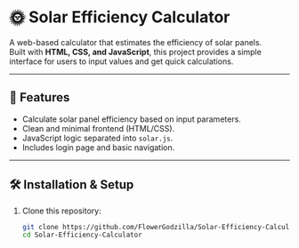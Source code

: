 # 🌞 Solar Efficiency Calculator

A web-based calculator that estimates the efficiency of solar panels.  
Built with **HTML, CSS, and JavaScript**, this project provides a simple interface for users to input values and get quick calculations.

---

## 🚀 Features
- Calculate solar panel efficiency based on input parameters.
- Clean and minimal frontend (HTML/CSS).
- JavaScript logic separated into `solar.js`.
- Includes login page and basic navigation.


---

## 🛠️ Installation & Setup

1. Clone this repository:
   ```bash
   git clone https://github.com/FlowerGodzilla/Solar-Efficiency-Calculator.git
   cd Solar-Efficiency-Calculator
